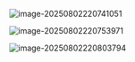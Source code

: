 ![image-20250802220741051](C:\Users\大家好我是周杰伦\AppData\Roaming\Typora\typora-user-images\image-20250802220741051.png)

![image-20250802220753971](C:\Users\大家好我是周杰伦\AppData\Roaming\Typora\typora-user-images\image-20250802220753971.png)

![image-20250802220803794](C:\Users\大家好我是周杰伦\AppData\Roaming\Typora\typora-user-images\image-20250802220803794.png)